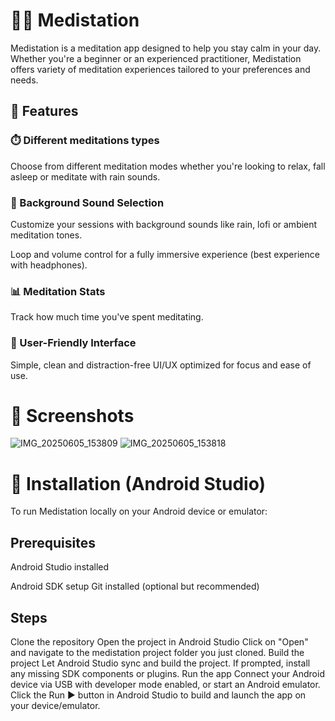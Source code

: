 # 🧘‍♂️ Medistation
Medistation is a meditation app designed to help you stay calm in your day. Whether you're a beginner or an experienced practitioner, Medistation offers variety of meditation experiences tailored to your preferences and needs.

## 🌟 Features
### ⏱️ Different meditations types

Choose from different meditation modes whether you're looking to relax, fall asleep or meditate with rain sounds.

### 🎵 Background Sound Selection

Customize your sessions with background sounds like rain, lofi or ambient meditation tones.

Loop and volume control for a fully immersive experience (best experience with headphones).

### 📊 Meditation Stats

Track how much time you've spent meditating.

### 🧘 User-Friendly Interface

Simple, clean and distraction-free UI/UX optimized for focus and ease of use.

# 📱 Screenshots
![IMG_20250605_153809](https://github.com/user-attachments/assets/1e2befdf-9bd2-4bc9-adc6-0cb6df6c100f)
![IMG_20250605_153818](https://github.com/user-attachments/assets/a67ce0c2-4b0f-4a83-8a1f-04763c6967e2)

# 🚀 Installation (Android Studio)
To run Medistation locally on your Android device or emulator:

## Prerequisites
Android Studio installed

Android SDK setup
Git installed (optional but recommended)

## Steps
Clone the repository
Open the project in Android Studio
Click on "Open" and navigate to the medistation project folder you just cloned.
Build the project
Let Android Studio sync and build the project.
If prompted, install any missing SDK components or plugins.
Run the app
Connect your Android device via USB with developer mode enabled, or start an Android emulator.
Click the Run ▶️ button in Android Studio to build and launch the app on your device/emulator.
